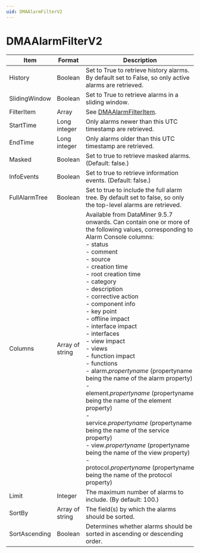 ```yaml
---
uid: DMAAlarmFilterV2
---
```


# DMAAlarmFilterV2

| Item | Format | Description |
|--|--|--|
| History | Boolean | Set to True to retrieve history alarms. By default set to False, so only active alarms are retrieved. |
| SlidingWindow | Boolean | Set to True to retrieve alarms in a sliding window. |
| FilterItem | Array | See [DMAAlarmFilterItem](xref:DMAAlarmFilterItem). |
| StartTime | Long integer | Only alarms newer than this UTC timestamp are retrieved. |
| EndTime | Long integer | Only alarms older than this UTC timestamp are retrieved. |
| Masked | Boolean | Set to true to retrieve masked alarms. (Default: false.) |
| InfoEvents | Boolean | Set to true to retrieve information events. (Default: false.) |
| FullAlarmTree | Boolean | Set to true to include the full alarm tree. By default set to false, so only the top-level alarms are retrieved. |
| Columns | Array of string | Available from DataMiner 9.5.7 onwards. Can contain one or more of the following values, corresponding to Alarm Console columns: <br> -  status<br> -  comment<br> -  source<br> -  creation time<br> -  root creation time<br> -  category<br> -  description<br> -  corrective action<br> -  component info<br> -  key point<br> -  offline impact<br> -  interface impact<br> -  interfaces<br> -  view impact<br> -  views<br> -  function impact<br> -  functions<br> -  alarm.*propertyname* (propertyname being the name of the alarm property)<br> -  element.*propertyname* (propertyname being the name of the element property)<br> -  service.*propertyname* (propertyname being the name of the service property)<br> -  view.*propertyname* (propertyname being the name of the view property)<br> -  protocol.*propertyname* (propertyname being the name of the protocol property) |
| Limit | Integer | The maximum number of alarms to include. (By default: 100.) |
| SortBy | Array of string | The field(s) by which the alarms should be sorted. |
| SortAscending | Boolean | Determines whether alarms should be sorted in ascending or descending order. |
